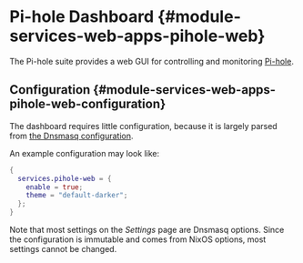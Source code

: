 # Pi-hole Dashboard {#module-services-web-apps-pihole-web}

The Pi-hole suite provides a web GUI for controlling and monitoring [Pi-hole](#module-services-networking-pihole-ftl).

## Configuration {#module-services-web-apps-pihole-web-configuration}

The dashboard requires little configuration, because it is largely parsed from [the Dnsmasq configuration](#module-services-networking-dnsmasq).

An example configuration may look like:

```nix
{
  services.pihole-web = {
    enable = true;
    theme = "default-darker";
  };
}
```

Note that most settings on the *Settings* page are Dnsmasq options.
Since the configuration is immutable and comes from NixOS options, most settings cannot be changed.
